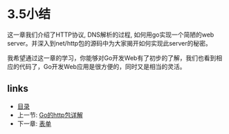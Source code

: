 # 3.5小结
这一章我们介绍了HTTP协议, DNS解析的过程, 如何用go实现一个简陋的web server。并深入到net/http包的源码中为大家揭开如何实现此server的秘密。

我希望通过这一章的学习，你能够对Go开发Web有了初步的了解，我们也看到相应的代码了，Go开发Web应用是很方便的，同时又是相当的灵活。

## links
   * [目录](<preface.md>)
   * 上一节: [Go的http包详解](<03.4.md>)
   * 下一章: [表单](<04.0.md>)
